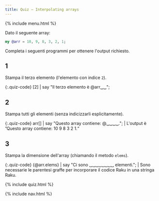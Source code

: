```yaml
---
title: Quiz — Interpolating arrays
---
```


{% include menu.html %}

Dato il seguente array:

```raku
my @arr = 10, 9, 8, 3, 2, 1;
```

Completa i seguenti programmi per ottenere l'output richiesto.

## 1

Stampa il terzo elemento (l'elemento con indice `2`).

{:.quiz-code}
[2] | say &quot;Il terzo elemento è @arr␣␣&quot;;

## 2

Stampa tutti gli elementi (senza indicizzarli esplicitamente).

{:.quiz-code}
arr[] | say &quot;Questo array contiene: @␣␣␣␣.&quot;; | L'output è ”Questo array contiene: 10 9 8 3 2 1.“

## 3

Stampa la dimensione dell'array (chiamando il metodo `elems`).

{:.quiz-code}
{@arr.elems} | say &quot;Ci sono ␣␣␣␣␣␣␣␣ elementi.&quot;; | Sono necessarie le parentesi graffe per incorporare il codice Raku in una stringa Raku.

{% include quiz.html %}

{% include nav.html %}